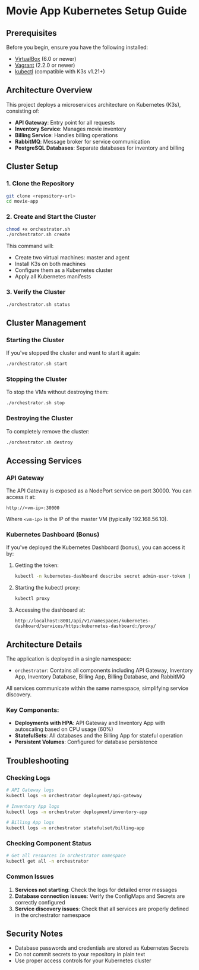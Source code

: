 # Movie App Kubernetes Setup Guide

## Prerequisites

Before you begin, ensure you have the following installed:
- [VirtualBox](https://www.virtualbox.org/wiki/Downloads) (6.0 or newer)
- [Vagrant](https://www.vagrantup.com/downloads) (2.2.0 or newer)
- [kubectl](https://kubernetes.io/docs/tasks/tools/install-kubectl/) (compatible with K3s v1.21+)

## Architecture Overview

This project deploys a microservices architecture on Kubernetes (K3s), consisting of:

- **API Gateway**: Entry point for all requests
- **Inventory Service**: Manages movie inventory
- **Billing Service**: Handles billing operations
- **RabbitMQ**: Message broker for service communication
- **PostgreSQL Databases**: Separate databases for inventory and billing

## Cluster Setup

### 1. Clone the Repository

```bash
git clone <repository-url>
cd movie-app
```

### 2. Create and Start the Cluster

```bash
chmod +x orchestrator.sh
./orchestrator.sh create
```

This command will:
- Create two virtual machines: master and agent
- Install K3s on both machines
- Configure them as a Kubernetes cluster
- Apply all Kubernetes manifests

### 3. Verify the Cluster

```bash
./orchestrator.sh status
```

## Cluster Management

### Starting the Cluster

If you've stopped the cluster and want to start it again:

```bash
./orchestrator.sh start
```

### Stopping the Cluster

To stop the VMs without destroying them:

```bash
./orchestrator.sh stop
```

### Destroying the Cluster

To completely remove the cluster:

```bash
./orchestrator.sh destroy
```

## Accessing Services

### API Gateway

The API Gateway is exposed as a NodePort service on port 30000. You can access it at:

```
http://<vm-ip>:30000
```

Where `<vm-ip>` is the IP of the master VM (typically 192.168.56.10).

### Kubernetes Dashboard (Bonus)

If you've deployed the Kubernetes Dashboard (bonus), you can access it by:

1. Getting the token:
   ```bash
   kubectl -n kubernetes-dashboard describe secret admin-user-token | grep '^token'
   ```

2. Starting the kubectl proxy:
   ```bash
   kubectl proxy
   ```

3. Accessing the dashboard at:
   ```
   http://localhost:8001/api/v1/namespaces/kubernetes-dashboard/services/https:kubernetes-dashboard:/proxy/
   ```

## Architecture Details

The application is deployed in a single namespace:
- `orchestrator`: Contains all components including API Gateway, Inventory App, Inventory Database, Billing App, Billing Database, and RabbitMQ

All services communicate within the same namespace, simplifying service discovery.

### Key Components:

- **Deployments with HPA**: API Gateway and Inventory App with autoscaling based on CPU usage (60%)
- **StatefulSets**: All databases and the Billing App for stateful operation
- **Persistent Volumes**: Configured for database persistence

## Troubleshooting

### Checking Logs

```bash
# API Gateway logs
kubectl logs -n orchestrator deployment/api-gateway

# Inventory App logs
kubectl logs -n orchestrator deployment/inventory-app

# Billing App logs
kubectl logs -n orchestrator statefulset/billing-app
```

### Checking Component Status

```bash
# Get all resources in orchestrator namespace
kubectl get all -n orchestrator
```

### Common Issues

1. **Services not starting**: Check the logs for detailed error messages
2. **Database connection issues**: Verify the ConfigMaps and Secrets are correctly configured
3. **Service discovery issues**: Check that all services are properly defined in the orchestrator namespace

## Security Notes

- Database passwords and credentials are stored as Kubernetes Secrets
- Do not commit secrets to your repository in plain text
- Use proper access controls for your Kubernetes cluster